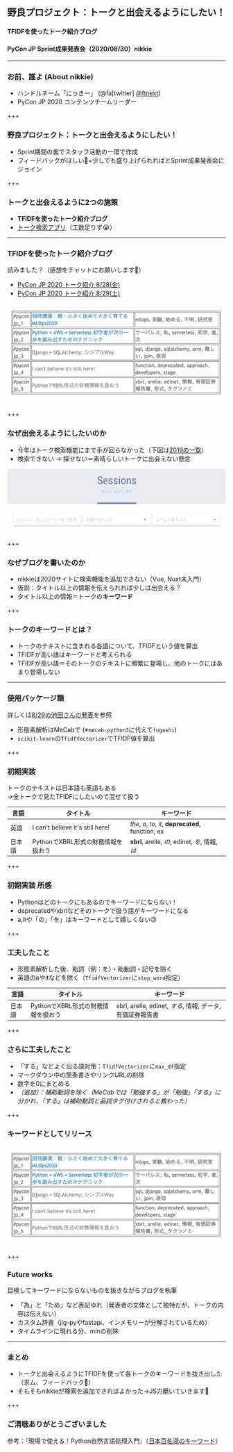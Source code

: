 ## 野良プロジェクト：トークと出会えるようにしたい！
#### TFIDFを使ったトーク紹介ブログ
#### PyCon JP Sprint成果発表会（2020/08/30）nikkie

---

### お前、誰よ (About nikkie)

- ハンドルネーム「にっきー」 (@fa[twitter] [@ftnext](https://twitter.com/ftnext))
- PyCon JP 2020 コンテンツチームリーダー

+++

### 野良プロジェクト：トークと出会えるようにしたい！

- Sprint期間の裏でスタッフ活動の一環で作成
- フィードバックがほしい🙏+少しでも盛り上げられればとSprint成果発表会にジョイン

+++

### トークと出会えるように2つの施策

- **TFIDFを使ったトーク紹介ブログ**
- [トーク検索アプリ](https://search-talks-pyconjp2020.herokuapp.com/talk/)（工数足りず😭）

---

### TFIDFを使ったトーク紹介ブログ

読みました？（感想をチャットにお願いします🙏）

- [PyCon JP 2020 トーク紹介 8/28(金)](https://pyconjp.blogspot.com/2020/08/pyconjp2020-day1-talk-lineup.html)
- [PyCon JP 2020 トーク紹介 8/29(土)](https://pyconjp.blogspot.com/2020/08/pyconjp2020-day2-talk-lineup.html)

![](pyconjp_Aug_sprint_talk_tfidf/assets/images/pyconjp_2020_talk_keyword_blog.png)

+++

### なぜ出会えるようにしたいのか

- 今年はトーク検索機能にまで手が回らなかった（下図は[2019の一覧](https://pycon.jp/2019/sessions)）
- 検索できない → 探せない＝素晴らしいトークに出会えない懸念

![](pyconjp_Aug_sprint_talk_tfidf/assets/images/pyconjp_2019_talk_search.png)

+++

### なぜブログを書いたのか

- nikkieは2020サイトに検索機能を追加できない（Vue, Nuxt未入門）
- 仮説：タイトル以上の情報を伝えられれば少しは出会える？
- タイトル以上の情報＝トークの**キーワード**

+++

### トークのキーワードとは？

- トークのテキストに含まれる各語について、TFIDFという値を算出
- TFIDFが高い語はキーワードと考えられる
- TFIDFが高い語＝そのトークのテキストに頻繁に登場し、他のトークにはあまり登場しない

---

### 使用パッケージ類

詳しくは[8/29の池田さんの発表](https://speakerdeck.com/taishii/pycon-jp-2020?slide=107)を参照

- 形態素解析はMeCabで (※`mecab-python3`に代えて`fugashi`)
- `scikit-learn`の`TfidfVectorizer`でTFIDF値を算出

+++

### 初期実装

トークのテキストは日本語も英語もある  
→全トークで見たTFIDFにしたいので混ぜて扱う

言語 | タイトル | キーワード
----- | ----- | ----- 
英語 | I can't believe it's still here! | *the*, *a*, *to*, *it*, **deprecated**, function, ex
日本語 | PythonでXBRL形式の財務情報を扱おう | **xbrl**, arelle, *の*, edinet, *を*, 情報, *は*

+++

### 初期実装 所感

- Pythonはどのトークにもあるのでキーワードにならない！
- deprecatedやxbrlなどそのトークで扱う語がキーワードになる
- a,itや「の」「を」はキーワードとして嬉しくない😢

+++

### 工夫したこと

- 形態素解析した後、助詞（例：を）・助動詞・記号を除く
- 英語のaやitなどを除く（`TfidfVectorizer`に`stop_word`指定）

言語 | タイトル | キーワード
----- | ----- | ----- 
日本語 | PythonでXBRL形式の財務情報を扱おう | xbrl, arelle, edinet, *する*, 情報, データ, 有価証券報告書

+++

### さらに工夫したこと

- 「する」などよく出る語対策：`TfidfVectorizer`に`max_df`指定
- マークダウン中の箇条書きやリンクURLの削除
- 数字を0にまとめる
- *（追加）：補助動詞を除く（MeCabでは「勉強する」が「勉強」「する」に分かれ、「する」は補助動詞と品詞タグ付けされると教わった）*

+++

### キーワードとしてリリース

![](pyconjp_Aug_sprint_talk_tfidf/assets/images/pyconjp_2020_talk_keyword_blog.png)

+++

### Future works

目検してキーワードにならないものを抜きながらブログを執筆

- 「為」と「ため」など表記ゆれ（発表者の文体として独特だが、トークの内容は伝えない）
- カスタム辞書（jig-pyやfastapi、インメモリーが分解されているため）
- タイムラインに現れる分、minの削除

---

### まとめ

- トークと出会えるようにTFIDFを使って各トークのキーワードを抜き出した（求ム、フィードバック🙏）
- そもそもnikkieが検索を追加できればよかった→JS力磨いていきます💪

+++

### ご清聴ありがとうございました

参考：『現場で使える！Python自然言語処理入門』（[日本百名湯のキーワード](https://github.com/makaishi2/python-text-anl-book-info/blob/master/samples/ch03-04/ch03-04-01.ipynb)）
